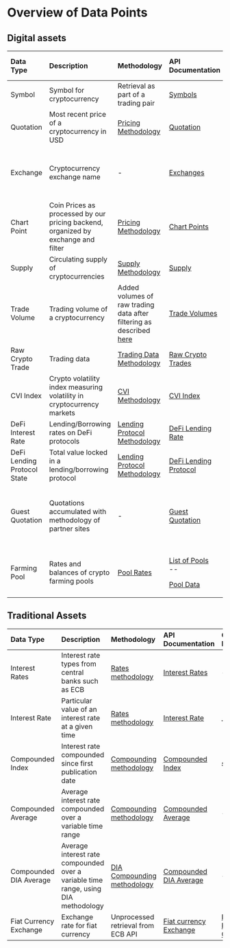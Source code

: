 # Overview of Data Points

## Digital assets

<table>
  <thead>
    <tr>
      <th style="text-align:left">Data Type</th>
      <th style="text-align:left">Description</th>
      <th style="text-align:left">Methodology</th>
      <th style="text-align:left">API Documentation</th>
      <th style="text-align:left">Oracle Link</th>
      <th style="text-align:left">API Update Period</th>
      <th style="text-align:left">Oracle Update Period</th>
    </tr>
  </thead>
  <tbody>
    <tr>
      <td style="text-align:left">Symbol</td>
      <td style="text-align:left">Symbol for cryptocurrency</td>
      <td style="text-align:left">Retrieval as part of a trading pair</td>
      <td style="text-align:left"><a href="https://api.diadata.org/v1/symbols">Symbols</a>
      </td>
      <td style="text-align:left"><a href="https://docs.diadata.org/documentation/oracle-documentation/crypto-assets">Symbol Oracle</a>
      </td>
      <td style="text-align:left">1 day</td>
      <td style="text-align:left">1 day</td>
    </tr>
    <tr>
      <td style="text-align:left">Quotation</td>
      <td style="text-align:left">Most recent price of a cryptocurrency in USD</td>
      <td style="text-align:left"><a href="https://docs.diadata.org/documentation/methodology/digital-assets/exchangeprices">Pricing Methodology</a>
      </td>
      <td style="text-align:left"><a href="https://docs.diadata.org/documentation/api-1/api-endpoints#quotation">Quotation</a>
      </td>
      <td style="text-align:left"><a href="https://docs.diadata.org/documentation/oracle-documentation/crypto-assets">Price Oracle</a>
      </td>
      <td style="text-align:left">2 min.</td>
      <td style="text-align:left">1 day</td>
    </tr>
    <tr>
      <td style="text-align:left">Exchange</td>
      <td style="text-align:left">Cryptocurrency exchange name</td>
      <td style="text-align:left">-</td>
      <td style="text-align:left"><a href="https://docs.diadata.org/documentation/api-1/api-endpoints#exchanges">Exchanges</a>
      </td>
      <td style="text-align:left">-</td>
      <td style="text-align:left">Depending on assignments or fundings on our platform</td>
      <td style="text-align:left">-</td>
    </tr>
    <tr>
      <td style="text-align:left">Chart Point</td>
      <td style="text-align:left">Coin Prices as processed by our pricing backend, organized by exchange
        and filter</td>
      <td style="text-align:left"><a href="https://docs.diadata.org/documentation/methodology/digital-assets/exchangeprices">Pricing Methodology</a>
      </td>
      <td style="text-align:left"><a href="https://docs.diadata.org/documentation/api-1/api-endpoints#chart-points">Chart Points</a>
      </td>
      <td style="text-align:left">-</td>
      <td style="text-align:left">2 min.</td>
      <td style="text-align:left">-</td>
    </tr>
    <tr>
      <td style="text-align:left">Supply</td>
      <td style="text-align:left">Circulating supply of cryptocurrencies</td>
      <td style="text-align:left"><a href="https://docs.diadata.org/documentation/methodology/digital-assets/supplynumbers">Supply Methodology</a>
      </td>
      <td style="text-align:left"><a href="https://docs.diadata.org/documentation/api-1/api-endpoints#supply">Supply</a>
      </td>
      <td style="text-align:left"><a href="https://docs.diadata.org/documentation/oracle-documentation/crypto-assets">Supply Oracle</a>
      </td>
      <td style="text-align:left">1 day</td>
      <td style="text-align:left">1 day</td>
    </tr>
    <tr>
      <td style="text-align:left">Trade Volume</td>
      <td style="text-align:left">Trading volume of a cryptocurrency</td>
      <td style="text-align:left">Added volumes of raw trading data after filtering as described <a href="https://docs.diadata.org/documentation/methodology/digital-assets/exchangeprices">here</a>
      </td>
      <td style="text-align:left"><a href="https://docs.diadata.org/documentation/api-1/api-endpoints#trade-volume">Trade Volumes</a>
      </td>
      <td style="text-align:left">-</td>
      <td style="text-align:left">1 day</td>
      <td style="text-align:left"></td>
    </tr>
    <tr>
      <td style="text-align:left">Raw Crypto Trade</td>
      <td style="text-align:left">Trading data</td>
      <td style="text-align:left"><a href="https://docs.diadata.org/documentation/methodology/digital-assets/cryptocurrency-trading-data">Trading Data Methodology</a>
      </td>
      <td style="text-align:left"><a href="https://docs.diadata.org/documentation/api-1/api-endpoints#raw-crypto-trades">Raw Crypto Trades</a>
      </td>
      <td style="text-align:left">-</td>
      <td style="text-align:left">2 min.</td>
      <td style="text-align:left"></td>
    </tr>
    <tr>
      <td style="text-align:left">CVI Index</td>
      <td style="text-align:left">Crypto volatility index measuring volatility in cryptocurrency markets</td>
      <td
      style="text-align:left"><a href="https://docs.diadata.org/documentation/methodology/digital-assets/cvi">CVI Methodology</a>
        </td>
        <td style="text-align:left"><a href="https://docs.diadata.org/documentation/api-1/api-endpoints#cvi-index">CVI Index</a>
        </td>
        <td style="text-align:left"><em>soon</em>
        </td>
        <td style="text-align:left">5 min.</td>
        <td style="text-align:left"></td>
    </tr>
    <tr>
      <td style="text-align:left">DeFi Interest Rate</td>
      <td style="text-align:left">Lending/Borrowing rates on DeFi protocols</td>
      <td style="text-align:left"><a href="https://docs.diadata.org/documentation/methodology/digital-assets/cryptocurrency-trading-data#lending-borrowing-data">Lending Protocol Methodology</a>
      </td>
      <td style="text-align:left"><a href="https://docs.diadata.org/documentation/api-1/api-endpoints#defi-interest-rate">DeFi Lending Rate</a> 
      </td>
      <td style="text-align:left"><a href="https://docs.diadata.org/documentation/oracle-documentation/defi-protocol-rates-and-states">DeFi Lending Oracle</a>
      </td>
      <td style="text-align:left">5 min.</td>
      <td style="text-align:left">1 day</td>
    </tr>
    <tr>
      <td style="text-align:left">DeFi Lending Protocol State</td>
      <td style="text-align:left">Total value locked in a lending/borrowing protocol</td>
      <td style="text-align:left"><a href="https://docs.diadata.org/documentation/methodology/digital-assets/cryptocurrency-trading-data#lending-borrowing-data">Lending Protocol Methodology</a>
      </td>
      <td style="text-align:left"><a href="https://docs.diadata.org/documentation/api-1/api-endpoints#defi-lending-state">DeFi Lending Protocol</a>
      </td>
      <td style="text-align:left"><a href="https://docs.diadata.org/documentation/oracle-documentation/defi-protocol-rates-and-states">DeFi  Lending Oracle</a>
      </td>
      <td style="text-align:left">5 min.</td>
      <td style="text-align:left">1 day</td>
    </tr>
    <tr>
      <td style="text-align:left">Guest Quotation</td>
      <td style="text-align:left">Quotations accumulated with methodology of partner sites</td>
      <td style="text-align:left">-</td>
      <td style="text-align:left"><a href="https://docs.diadata.org/documentation/api-1/api-endpoints#guest-quotation">Guest Quotation</a>
      </td>
      <td style="text-align:left">
        <p><a href="https://etherscan.io/address/0x48760771feda4be44a6ed3bff13ecbc445159b1d">CoinMarketCap</a>
        </p>
        <p><a href="https://etherscan.io/address/0x48760771feda4be44a6ed3bff13ecbc445159b1d">Oracle</a>
        </p>
        <p><a href="https://docs.diadata.org/documentation/oracle-documentation/guest-quotations">Coingecko Oracle</a>
        </p>
      </td>
      <td style="text-align:left">2 min.</td>
      <td style="text-align:left">1 day</td>
    </tr>
    <tr>
      <td style="text-align:left">Farming Pool</td>
      <td style="text-align:left">Rates and balances of crypto farming pools</td>
      <td style="text-align:left"><a href="https://docs.diadata.org/documentation/methodology/digital-assets/return-rates-in-crypto-farming">Pool Rates</a>
      </td>
      <td style="text-align:left">
        <p><a href="https://docs.diadata.org/documentation/api-1/api-endpoints#farming-pools">List of Pools</a>
          <br
          />--</p>
        <p><a href="https://docs.diadata.org/documentation/api-1/api-endpoints#farming-pool-data">Pool Data</a>
        </p>
      </td>
      <td style="text-align:left"><a href="https://docs.diadata.org/documentation/oracle-documentation/farming-pools">Farming Pool Oracle</a>
      </td>
      <td style="text-align:left">2 min.</td>
      <td style="text-align:left">1day</td>
    </tr>
  </tbody>
</table>

## Traditional Assets

| Data Type | Description | Methodology | API Documentation | Oracle Link | Update Period |
| :--- | :--- | :--- | :--- | :--- | :--- |
| Interest Rates | Interest rate types from  central banks such as ECB  | [Rates methodology](https://docs.diadata.org/documentation/methodology/traditional-assets/overnight-rates) | [Interest Rates](https://docs.diadata.org/documentation/api-1/api-endpoints#interest-rates) | _-_ | 1 day |
| Interest Rate | Particular value of an interest rate at a given time | [Rates methodology](https://docs.diadata.org/documentation/methodology/traditional-assets/overnight-rates) | [Interest Rate](https://docs.diadata.org/documentation/api-1/api-endpoints#interest-rate) | \_\_[_soon_](https://docs.diadata.org/documentation/oracle-documentation/interest-rates)\_\_ | 1 day |
| Compounded Index | Interest rate compounded since first publication date | [Compounding methodology](https://docs.diadata.org/documentation/methodology/traditional-assets/compounded-rates#standard-methodology) | [Compounded Index](https://docs.diadata.org/documentation/api-1/api-endpoints#compounded-index) | _soon_ | 1 day |
| Compounded Average | Average interest rate compounded over a variable time range | [Compounding methodology](https://docs.diadata.org/documentation/methodology/traditional-assets/compounded-rates#standard-methodology) | [Compounded Average](https://docs.diadata.org/documentation/api-1/api-endpoints#compounded-average) | - | 1 day |
| Compounded DIA Average | Average interest rate compounded over a variable time range, using DIA methodology | [DIA Compounding methodology](https://docs.diadata.org/documentation/methodology/traditional-assets/compounded-rates#dia-methodology) | [Compounded DIA Average](https://docs.diadata.org/documentation/api-1/api-endpoints#compounded-average-using-dia-method) | - |  1 day |
| Fiat Currency Exchange | Exchange rate for fiat currency | Unprocessed retrieval from ECB API | [Fiat currency Exchange](https://docs.diadata.org/documentation/api-1/api-endpoints#fiat-currency-exchange-rates) | [Fiat Price Oracle](https://docs.diadata.org/documentation/oracle-documentation/fiat-prices) | 1 day |

